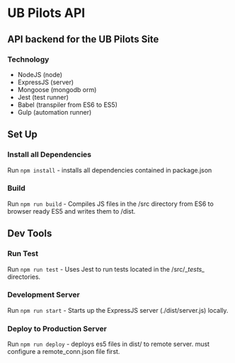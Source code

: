 # UB Pilots API
## API backend for the UB Pilots Site

### Technology

* NodeJS (node)
* ExpressJS (server)
* Mongoose (mongodb orm)
* Jest (test runner)
* Babel (transpiler from ES6 to ES5)
* Gulp (automation runner)

## Set Up

### Install all Dependencies 
Run `npm install` - installs all dependencies contained in package.json

### Build
Run `npm run build` - Compiles JS files in the /src directory from ES6 to browser ready ES5 and writes them to /dist.


## Dev Tools 
### Run Test
Run `npm run test` - Uses Jest to run tests located in the /src/\__tests\__ directories.

### Development Server 
Run `npm run start` - Starts up the ExpressJS server (./dist/server.js) locally.

### Deploy to Production Server
Run `npm run deploy` - deploys es5 files in dist/ to remote server. must configure a remote_conn.json file first.
